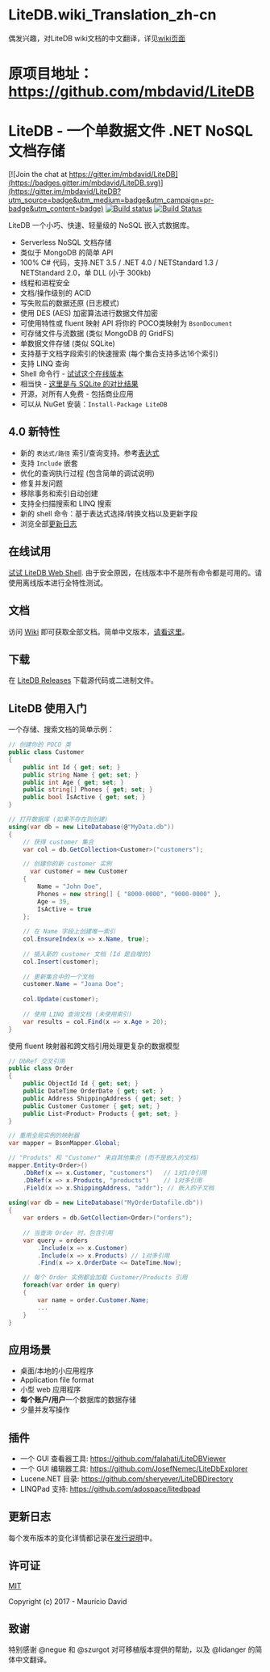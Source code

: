# LiteDB.wiki_Translation_zh-cn


偶发兴趣，对LiteDB wiki文档的中文翻译，详见[wiki页面](https://github.com/lidanger/LiteDB.wiki_Translation_zh-cn/wiki)

原项目地址：https://github.com/mbdavid/LiteDB
====

# LiteDB - 一个单数据文件 .NET NoSQL 文档存储

[![Join the chat at https://gitter.im/mbdavid/LiteDB](https://badges.gitter.im/mbdavid/LiteDB.svg)](https://gitter.im/mbdavid/LiteDB?utm_source=badge&utm_medium=badge&utm_campaign=pr-badge&utm_content=badge) [![Build status](https://ci.appveyor.com/api/projects/status/sfe8he0vik18m033?svg=true)](https://ci.appveyor.com/project/mbdavid/litedb) [![Build Status](https://travis-ci.org/mbdavid/LiteDB.svg?branch=master)](https://travis-ci.org/mbdavid/LiteDB)

LiteDB 一个小巧、快速、轻量级的 NoSQL 嵌入式数据库。 

- Serverless NoSQL 文档存储
- 类似于 MongoDB 的简单 API
- 100% C# 代码，支持.NET 3.5 / .NET 4.0 / NETStandard 1.3 / NETStandard 2.0，单 DLL (小于 300kb)
- 线程和进程安全
- 文档/操作级别的 ACID
- 写失败后的数据还原 (日志模式)
- 使用 DES (AES) 加密算法进行数据文件加密
- 可使用特性或 fluent 映射 API 将你的 POCO类映射为 `BsonDocument`
- 可存储文件与流数据 (类似 MongoDB 的 GridFS)
- 单数据文件存储 (类似 SQLite)
- 支持基于文档字段索引的快速搜索 (每个集合支持多达16个索引)
- 支持 LINQ 查询
- Shell 命令行 - [试试这个在线版本](http://www.litedb.org/#shell)
- 相当快 - [这里是与 SQLite 的对比结果](https://github.com/mbdavid/LiteDB-Perf)
- 开源，对所有人免费 - 包括商业应用
- 可以从 NuGet 安装：`Install-Package LiteDB`

## 4.0 新特性
- 新的 `表达式/路径` 索引/查询支持。参考[表达式](https://github.com/mbdavid/LiteDB/wiki/Expressions)
- 支持 `Include` 嵌套
- 优化的查询执行过程 (包含简单的调试说明)
- 修复并发问题
- 移除事务和索引自动创建
- 支持全扫描搜索和 LINQ 搜索
- 新的 shell 命令：基于表达式选择/转换文档以及更新字段
- 浏览全部[更新日志](https://github.com/mbdavid/LiteDB/wiki/Changelog)

## 在线试用

[试试 LiteDB Web Shell](http://www.litedb.org/#shell). 由于安全原因，在线版本中不是所有命令都是可用的。请使用离线版本进行全特性测试。

## 文档

访问 [Wiki](https://github.com/mbdavid/LiteDB/wiki) 即可获取全部文档。简单中文版本，[请看这里](https://github.com/lidanger/LiteDB.wiki_Translation_zh-cn)。

## 下载

在 [LiteDB Releases](https://github.com/mbdavid/LiteDB/releases) 下载源代码或二进制文件。

## LiteDB 使用入门

一个存储、搜索文档的简单示例：

```C#
// 创建你的 POCO 类
public class Customer
{
    public int Id { get; set; }
    public string Name { get; set; }
    public int Age { get; set; }
    public string[] Phones { get; set; }
    public bool IsActive { get; set; }
}

// 打开数据库 (如果不存在则创建)
using(var db = new LiteDatabase(@"MyData.db"))
{
    // 获得 customer 集合
    var col = db.GetCollection<Customer>("customers");

    // 创建你的新 customer 实例
	  var customer = new Customer
    { 
        Name = "John Doe", 
        Phones = new string[] { "8000-0000", "9000-0000" }, 
        Age = 39,
        IsActive = true
    };
    
    // 在 Name 字段上创建唯一索引
    col.EnsureIndex(x => x.Name, true);
	
    // 插入新的 customer 文档 (Id 是自增的)
    col.Insert(customer);
	
    // 更新集合中的一个文档
    customer.Name = "Joana Doe";
	
    col.Update(customer);
	
    // 使用 LINQ 查询文档 (未使用索引)
    var results = col.Find(x => x.Age > 20);
}
```

使用 fluent 映射器和跨文档引用处理更复杂的数据模型

```C#
// DbRef 交叉引用
public class Order
{
    public ObjectId Id { get; set; }
    public DateTime OrderDate { get; set; }
    public Address ShippingAddress { get; set; }
    public Customer Customer { get; set; }
    public List<Product> Products { get; set; }
}        

// 重用全局实例的映射器
var mapper = BsonMapper.Global;

// "Produts" 和 "Customer" 来自其他集合 (而不是嵌入的文档)
mapper.Entity<Order>()
    .DbRef(x => x.Customer, "customers")   // 1对1/0引用
    .DbRef(x => x.Products, "products")    // 1对多引用
    .Field(x => x.ShippingAddress, "addr"); // 嵌入的子文档
            
using(var db = new LiteDatabase("MyOrderDatafile.db"))
{
    var orders = db.GetCollection<Order>("orders");
        
    // 当查询 Order 时，包含引用
    var query = orders
        .Include(x => x.Customer)
        .Include(x => x.Products) // 1对多引用
        .Find(x => x.OrderDate <= DateTime.Now);

    // 每个 Order 实例都会加载 Customer/Products 引用
    foreach(var order in query)
    {
        var name = order.Customer.Name;
        ...
    }
}

```

## 应用场景

- 桌面/本地的小应用程序
- Application file format
- 小型 web 应用程序
- **每个账户/用户**一个数据库的数据存储
- 少量并发写操作

## 插件

- 一个 GUI 查看器工具: https://github.com/falahati/LiteDBViewer
- 一个 GUI 编辑器工具: https://github.com/JosefNemec/LiteDbExplorer 
- Lucene.NET 目录: https://github.com/sheryever/LiteDBDirectory
- LINQPad 支持: https://github.com/adospace/litedbpad

## 更新日志

每个发布版本的变化详情都记录在[发行说明](https://github.com/mbdavid/LiteDB/releases)中。

## 许可证

[MIT](http://opensource.org/licenses/MIT)

Copyright (c) 2017 - Maurício David

## 致谢

特别感谢 @negue 和 @szurgot 对可移植版本提供的帮助，以及 @lidanger 的简体中文翻译。 
